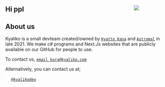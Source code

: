 ## Hi ppl <img align=right src="https://avatars.githubusercontent.com/u/101818213?s=200&v=4" width=100px />

<h2 align>About us</h2>

Kyaliko is a small devteam created/owned by <a href="https://github.com/hi-doki">`Kyatto Kana`</a> and <a href="https://github.com/mallowo">`Astromal`</a> in late 2021. We make c# programs and Next.Js websites that are publicly available on our GitHub for people to use.

To contact us, <a href="mailto:kora@kyaliko.com">`email kora@kyaliko.com`</a>

Alternatively, you can contact us at;

<img src="https://raw.githubusercontent.com/Hi-doki/kyaliko-web-v2/cfe7c87436f8ed16277141e93b4295bde22caf7f/public/Logo%20white.svg" width=18px /><a href="https://twitter.com/Kyalikodev" >`@kyalikodev`</a>
